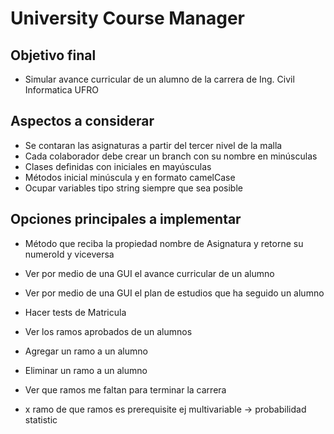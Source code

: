 University Course Manager
====================================
Objetivo final
--------------
- Simular avance curricular de un alumno de la carrera de Ing. Civil Informatica UFRO

Aspectos a considerar 
---------------
- Se contaran las asignaturas a partir del tercer nivel de la malla
- Cada colaborador debe crear un branch con su nombre en minúsculas
- Clases definidas con iniciales en mayúsculas
- Métodos inicial minúscula y en formato camelCase
- Ocupar variables tipo string siempre que sea posible

Opciones principales a implementar
-------------
- Método que reciba la propiedad nombre de Asignatura y retorne su numeroId y viceversa
- Ver por medio de una GUI el avance curricular de un alumno
- Ver por medio de una GUI el plan de estudios que ha seguido un alumno

- Hacer tests de Matricula
- Ver los ramos aprobados de un alumnos
- Agregar un ramo a un alumno
- Eliminar un ramo a un alumno
- Ver que ramos me faltan para terminar la carrera
- x ramo de que ramos es prerequisite ej multivariable -> probabilidad statistic